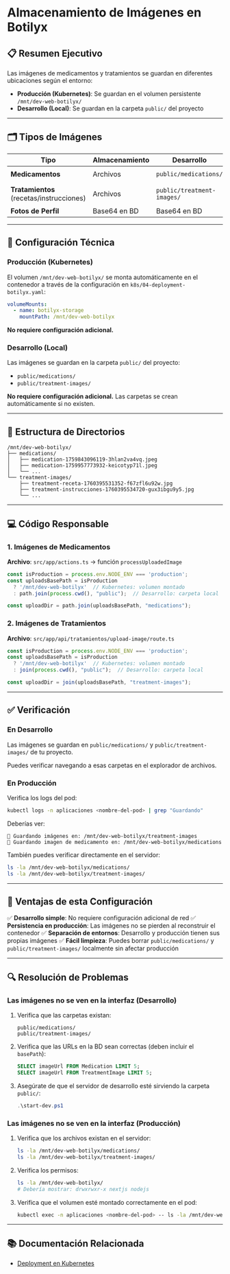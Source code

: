 # Almacenamiento de Imágenes en Botilyx

## 📋 Resumen Ejecutivo

Las imágenes de medicamentos y tratamientos se guardan en diferentes ubicaciones según el entorno:

- **Producción (Kubernetes)**: Se guardan en el volumen persistente `/mnt/dev-web-botilyx/`
- **Desarrollo (Local)**: Se guardan en la carpeta `public/` del proyecto

---

## 🗂️ Tipos de Imágenes

| Tipo | Almacenamiento | Desarrollo | Producción |
|------|---------------|------------|------------|
| **Medicamentos** | Archivos | `public/medications/` | `/mnt/dev-web-botilyx/medications/` |
| **Tratamientos** (recetas/instrucciones) | Archivos | `public/treatment-images/` | `/mnt/dev-web-botilyx/treatment-images/` |
| **Fotos de Perfil** | Base64 en BD | Base64 en BD | Base64 en BD |

---

## 🔧 Configuración Técnica

### Producción (Kubernetes)

El volumen `/mnt/dev-web-botilyx/` se monta automáticamente en el contenedor a través de la configuración en `k8s/04-deployment-botilyx.yaml`:

```yaml
volumeMounts:
  - name: botilyx-storage
    mountPath: /mnt/dev-web-botilyx
```

**No requiere configuración adicional.**

### Desarrollo (Local)

Las imágenes se guardan en la carpeta `public/` del proyecto:
- `public/medications/`
- `public/treatment-images/`

**No requiere configuración adicional.** Las carpetas se crean automáticamente si no existen.

---

## 📂 Estructura de Directorios

```
/mnt/dev-web-botilyx/
├── medications/
│   ├── medication-1759843096119-3hlan2va4vq.jpeg
│   ├── medication-1759957773932-keicotyp71l.jpeg
│   └── ...
└── treatment-images/
    ├── treatment-receta-1760395531352-f67zfl6u92w.jpg
    ├── treatment-instrucciones-1760395534720-gux3ibgu9y5.jpg
    └── ...
```

---

## 💻 Código Responsable

### 1. Imágenes de Medicamentos

**Archivo**: `src/app/actions.ts` → función `processUploadedImage`

```typescript
const isProduction = process.env.NODE_ENV === 'production';
const uploadsBasePath = isProduction 
  ? '/mnt/dev-web-botilyx'  // Kubernetes: volumen montado
  : path.join(process.cwd(), "public");  // Desarrollo: carpeta local

const uploadDir = path.join(uploadsBasePath, "medications");
```

### 2. Imágenes de Tratamientos

**Archivo**: `src/app/api/tratamientos/upload-image/route.ts`

```typescript
const isProduction = process.env.NODE_ENV === 'production';
const uploadsBasePath = isProduction 
  ? '/mnt/dev-web-botilyx'  // Kubernetes: volumen montado
  : join(process.cwd(), "public");  // Desarrollo: carpeta local

const uploadDir = join(uploadsBasePath, "treatment-images");
```

---

## ✅ Verificación

### En Desarrollo

Las imágenes se guardan en `public/medications/` y `public/treatment-images/` de tu proyecto.

Puedes verificar navegando a esas carpetas en el explorador de archivos.

### En Producción

Verifica los logs del pod:

```bash
kubectl logs -n aplicaciones <nombre-del-pod> | grep "Guardando"
```

Deberías ver:

```
📁 Guardando imágenes en: /mnt/dev-web-botilyx/treatment-images
📁 Guardando imagen de medicamento en: /mnt/dev-web-botilyx/medications
```

También puedes verificar directamente en el servidor:

```bash
ls -la /mnt/dev-web-botilyx/medications/
ls -la /mnt/dev-web-botilyx/treatment-images/
```

---

## 🎯 Ventajas de esta Configuración

✅ **Desarrollo simple**: No requiere configuración adicional de red
✅ **Persistencia en producción**: Las imágenes no se pierden al reconstruir el contenedor
✅ **Separación de entornos**: Desarrollo y producción tienen sus propias imágenes
✅ **Fácil limpieza**: Puedes borrar `public/medications/` y `public/treatment-images/` localmente sin afectar producción

---

## 🔍 Resolución de Problemas

### Las imágenes no se ven en la interfaz (Desarrollo)

1. Verifica que las carpetas existan:
   ```
   public/medications/
   public/treatment-images/
   ```

2. Verifica que las URLs en la BD sean correctas (deben incluir el `basePath`):
   ```sql
   SELECT imageUrl FROM Medication LIMIT 5;
   SELECT imageUrl FROM TreatmentImage LIMIT 5;
   ```

3. Asegúrate de que el servidor de desarrollo esté sirviendo la carpeta `public/`:
   ```powershell
   .\start-dev.ps1
   ```

### Las imágenes no se ven en la interfaz (Producción)

1. Verifica que los archivos existan en el servidor:
   ```bash
   ls -la /mnt/dev-web-botilyx/medications/
   ls -la /mnt/dev-web-botilyx/treatment-images/
   ```

2. Verifica los permisos:
   ```bash
   ls -la /mnt/dev-web-botilyx/
   # Debería mostrar: drwxrwxr-x nextjs nodejs
   ```

3. Verifica que el volumen esté montado correctamente en el pod:
   ```bash
   kubectl exec -n aplicaciones <nombre-del-pod> -- ls -la /mnt/dev-web-botilyx/
   ```

---

## 📚 Documentación Relacionada

- [Deployment en Kubernetes](./README-DESPLIEGUE.md)

